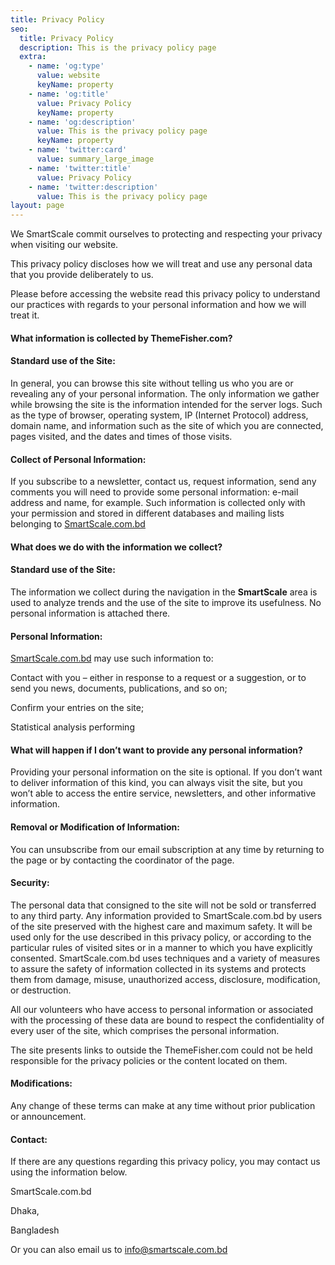 ```yaml
---
title: Privacy Policy
seo:
  title: Privacy Policy
  description: This is the privacy policy page
  extra:
    - name: 'og:type'
      value: website
      keyName: property
    - name: 'og:title'
      value: Privacy Policy
      keyName: property
    - name: 'og:description'
      value: This is the privacy policy page
      keyName: property
    - name: 'twitter:card'
      value: summary_large_image
    - name: 'twitter:title'
      value: Privacy Policy
    - name: 'twitter:description'
      value: This is the privacy policy page
layout: page
---
```

We SmartScale commit ourselves to protecting and respecting your privacy when visiting our website.



This privacy policy discloses how we will treat and use any personal data that you provide deliberately to us.

Please before accessing the website read this privacy policy to understand our practices with regards to your personal information and how we will treat it.

#### What information is collected by ThemeFisher.com?

#### Standard use of the Site:

In general, you can browse this site without telling us who you are or revealing any of your personal information. The only information we gather while browsing the site is the information intended for the server logs. Such as the type of browser, operating system, IP (Internet Protocol) address, domain name, and information such as the site of which you are connected, pages visited, and the dates and times of those visits.

#### Collect of Personal Information:

If you subscribe to a newsletter, contact us, request information, send any comments you will need to provide some personal information: e-mail address and name, for example. Such information is collected only with your permission and stored in different databases and mailing lists belonging to [SmartScale.com.bd](#)

#### What does we do with the information we collect?

#### Standard use of the Site:

The information we collect during the navigation in the **SmartScale** area is used to analyze trends and the use of the site to improve its usefulness. No personal information is attached there.

#### Personal Information:

[SmartScale.com.bd](#) may use such information to:

Contact with you – either in response to a request or a suggestion, or to send you news, documents, publications, and so on;

Confirm your entries on the site;

Statistical analysis performing

#### What will happen if I don’t want to provide any personal information?

Providing your personal information on the site is optional. If you don’t want to deliver information of this kind, you can always visit the site, but you won’t able to access the entire service, newsletters, and other informative information.

#### Removal or Modification of Information:

You can unsubscribe from our email subscription at any time by returning to the page or by contacting the coordinator of the page.

#### Security:

The personal data that consigned to the site will not be sold or transferred to any third party. Any information provided to SmartScale.com.bd by users of the site preserved with the highest care and maximum safety. It will be used only for the use described in this privacy policy, or according to the particular rules of visited sites or in a manner to which you have explicitly consented. SmartScale.com.bd uses techniques and a variety of measures to assure the safety of information collected in its systems and protects them from damage, misuse, unauthorized access, disclosure, modification, or destruction.

All our volunteers who have access to personal information or associated with the processing of these data are bound to respect the confidentiality of every user of the site, which comprises the personal information.

The site presents links to outside the ThemeFisher.com could not be held responsible for the privacy policies or the content located on them.

#### Modifications:

Any change of these terms can make at any time without prior publication or announcement.

#### Contact:

If there are any questions regarding this privacy policy, you may contact us using the information below.

SmartScale.com.bd

Dhaka,

Bangladesh

Or you can also email us to info@smartscale.com.bd

